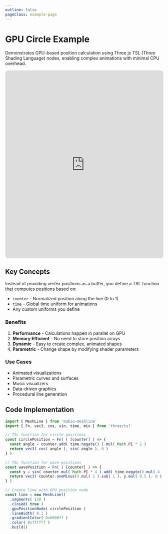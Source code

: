 ```yaml
---
outline: false
pageClass: example-page
---
```


# GPU Circle Example

Demonstrates GPU-based position calculation using Three.js TSL (Three Shading Language) nodes, enabling complex animations with minimal CPU overhead.

<iframe src="https://meshlines.netlify.app/examples/gpu-circle?noMenu" width="100%" height="600" style="border: 1px solid #ddd; border-radius: 8px;"></iframe>

## Key Concepts

Instead of providing vertex positions as a buffer, you define a TSL function that computes positions based on:
- `counter` - Normalized position along the line (0 to 1)
- `time` - Global time uniform for animations
- Any custom uniforms you define

### Benefits

1. **Performance** - Calculations happen in parallel on GPU
2. **Memory Efficient** - No need to store position arrays
3. **Dynamic** - Easy to create complex, animated shapes
4. **Parametric** - Change shape by modifying shader parameters

### Use Cases

- Animated visualizations
- Parametric curves and surfaces
- Music visualizers
- Data-driven graphics
- Procedural line generation

## Code Implementation

```javascript
import { MeshLine } from 'makio-meshline'
import { Fn, vec3, cos, sin, time, mix } from 'three/tsl'

// TSL function for circle positions
const circlePosition = Fn( ( [counter] ) => {
  const angle = counter.add( time.negate() ).mul( Math.PI * 2 )
  return vec3( cos( angle ), sin( angle ), 0 )
} )

// TSL function for wave positions  
const wavePosition = Fn( ( [counter] ) => {
  const y = sin( counter.mul( Math.PI * 4 ).add( time.negate().mul( 4 ) ) )
  return vec3( counter.oneMinus().mul( 2 ).sub( 1 ), y.mul( 0.5 ), 0 )
} )

// Create line with GPU position node
const line = new MeshLine()
  .segments( 128 )
  .closed( true )
  .gpuPositionNode( circlePosition )
  .lineWidth( 0.1 )
  .gradientColor( 0x0000ff )
  .color( 0xffffff )
  .build()
```